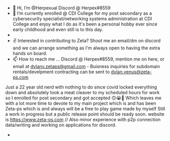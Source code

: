 - 👋 Hi, I’m @Herpexual Discord @ Herpex#8559
- 🌱 I’m currently enrolled @ CDI College for my post secondary as a cybersecurity specialist/networking systems administration at CDI College and enjoy what I do as it's been a personal hobby ever since early childhood and even still is to this day.
- 
- ✌ Interested in contributing to Zeta? Shoot me an email/dm on discord and we can arrange something as I'm always open to having the extra hands on board.
- 📫 How to reach me ... Discord @ Herpex#8559, mention me on here, or email at dylanv.zetaps@gmail.com - Buisness inquiries for subdomain rentals/develpment contracting can be sent to dylan.venus@zeta-ps.com

Just a 22 year old nerd with nothing to do since covid locked everything down and absolutely took a meat cleaver to my scheduled hours for work so I enrolled for post secondary and got accepted 🙃😭🤣 Which leaves me with a lot more time to devote to my main project which is and has been Zeta-ps which is and always will be a free to play game made by myself Still a work in progress but a public release point should be ready soon. website is https://www.zeta-os.com // Also minor experience with p2p connection data/writing and working on applications for discord.


-
